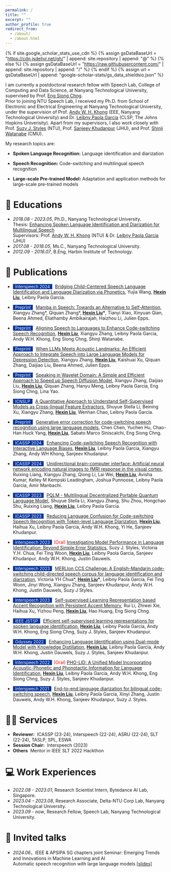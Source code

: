 ```yaml
---
permalink: /
title: ""
excerpt: ""
author_profile: true
redirect_from: 
  - /about/
  - /about.html
---
```


{% if site.google_scholar_stats_use_cdn %}
{% assign gsDataBaseUrl = "https://cdn.jsdelivr.net/gh/" | append: site.repository | append: "@" %}
{% else %}
{% assign gsDataBaseUrl = "https://raw.githubusercontent.com/" | append: site.repository | append: "/" %}
{% endif %}
{% assign url = gsDataBaseUrl | append: "google-scholar-stats/gs_data_shieldsio.json" %}

<span class='anchor' id='about-me'></span>

I am currently a postdoctoral research fellow with Speech Lab, College of Computing and Data Science, at Nanyang Technological University, supervised by Prof. [Eng Siong Chng](https://scholar.google.com/citations?hl=en&user=FJodrCcAAAAJ).  
Prior to joining NTU Speech Lab, I received my Ph.D. from School of Electronic and Electrical Engineering at Nanyang Technological University, under the supervision of Prof. [Andy W. H. Khong](https://scholar.google.com/citations?user=qnOioyYAAAAJ&hl=en) (EEE, Nanyang Technological University) and Dr. [Leibny Paola Garcia](https://scholar.google.com/citations?hl=en&user=fAXgPckAAAAJ&view_op=list_works&sortby=pubdate) (CLSP, The Johns Hopkins Univerisity). Apart from my supervisors, I also work closely with Prof. [Suzy J. Styles](https://scholar.google.com.sg/citations?user=k96cKgsAAAAJ&hl=en) (NTU), Prof. [Sanjeev Khudanpur](https://scholar.google.com/citations?hl=en&user=K-BdgNwAAAAJ&view_op=list_works&sortby=pubdate) (JHU), and Prof. [Shinji Watanabe](https://scholar.google.com/citations?user=U5xRA6QAAAAJ&hl=en) (CMU).

My research topics are:

- **Spoken Language Recognition:** Language identification and diarization

- **Speech Recognition:** Code-switching and multilingual speech recognition

- **Large-scale Pre-trained Model:** Adaptation and application methods for large-scale pre-trained models

# 📖 Educations
- *2018.08 - 2023.05*, Ph.D., Nanyang Technological University.  
Thesis: [Enhancing Spoken Language Identification and Diarization for Multilingual Speech](https://dr.ntu.edu.sg/handle/10356/168498)  
Supervisors: Prof. [Andy W. H. Khong](https://www3.ntu.edu.sg/home/andykhong/index.htm) (NTU) & Dr. [Leibny Paola Garcia](https://www.clsp.jhu.edu/faculty/paola-garcia/) (JHU)  
- *2017.08 - 2018.05*, Ms.C., Nanyang Technological University.  
- *2012.09 - 2016.07*, B.Eng, Harbin Institute of Technology.  


# 📝 Publications 
- <span style="display:inline-block; background-color:#00369F; color:#fff; padding:0px 7px; margin-right:5px; font-size:13px;">Interspeech 2024</span> [Bridging Child-Centered Speech Language Identification and Language Diarization via Phonetics](https://github.com/jessiewang-hongyan/hyperion/tree/persephone-refactor-pholid/egs/pho-lid/v1), Yujia Wang, **<u>Hexin Liu</u>**, Leibny Paola Garcia.

- <span style="display:inline-block; background-color:#00369F; color:#fff; padding:0px 7px; margin-right:5px; font-size:13px;">Preprint</span> [Mamba in Speech: Towards an Alternative to Self-Attention](https://arxiv.org/abs/2405.12609), Xiangyu Zhang\*, Qiquan Zhang\*, **<u>Hexin Liu</u>\***, Tianyi Xiao, Xinyuan Qian, Beena Ahmed, Eliathamby Ambikairajah, Haizhou Li, Julien Epps.

- <span style="display:inline-block; background-color:#00369F; color:#fff; padding:0px 7px; margin-right:5px; font-size:13px;">Preprint</span> [Aligning Speech to Languages to Enhance Code-switching Speech Recognition](https://arxiv.org/abs/2403.05887), **<u>Hexin Liu</u>**, Xiangyu Zhang, Leibny Paola Garcia, Andy W.H. Khong, Eng Siong Chng, Shinji Watanabe.

- <span style="display:inline-block; background-color:#00369F; color:#fff; padding:0px 7px; margin-right:5px; font-size:13px;">Preprint</span> [When LLMs Meets Acoustic Landmarks: An Efficient Approach to Integrate Speech into Large Language Models for Depression Detection](https://arxiv.org/abs/2402.13276), Xiangyu Zhang, **<u>Hexin Liu</u>**, Kaishuai Xu, Qiquan Zhang, Daijiao Liu, Beena Ahmed, Julien Epps.

- <span style="display:inline-block; background-color:#00369F; color:#fff; padding:0px 7px; margin-right:5px; font-size:13px;">Preprint</span> [Speaking in Wavelet Domain: A Simple and Efficient Approach to Speed up Speech Diffusion Model](https://arxiv.org/abs/2402.10642), Xiangyu Zhang, Daijiao Liu, **<u>Hexin Liu</u>**, Qiquan Zhang, Hanyu Meng, Leibny Paola Garcia, Eng Siong Chng, Lina Yao.

- <span style="display:inline-block; background-color:#00369F; color:#fff; padding:0px 7px; margin-right:5px; font-size:13px;">ICNSLP</span> [A Quantitative Approach to Understand Self-Supervised Models as Cross-lingual Feature Extractors](https://arxiv.org/abs/2405.12609), Shuyue Stella Li, Beining Xu, Xiangyu Zhang, **<u>Hexin Liu</u>**, Wenhan Chao, Leibny Paola Garcia.

- <span style="display:inline-block; background-color:#00369F; color:#fff; padding:0px 7px; margin-right:5px; font-size:13px;">Preprint</span> [Generative error correction for code-switching speech recognition using large language models](https://arxiv.org/abs/2311.15954), Chen Chen, Yuchen Hu, Chao-Han Huck Yang, **<u>Hexin Liu</u>**, Sabato Marco Siniscalchi, Eng Siong Chng.

- <span style="display:inline-block; background-color:#00369F; color:#fff; padding:0px 7px; margin-right:5px; font-size:13px;">ICASSP 2024</span> [Enhancing Code-switching Speech Recognition with Interactive Language Biases](https://arxiv.org/pdf/2309.16953), **<u>Hexin Liu</u>**, Leibny Paola Garcia, Xiangyu Zhang, Andy WH Khong, Sanjeev Khudanpur.

- <span style="display:inline-block; background-color:#00369F; color:#fff; padding:0px 7px; margin-right:5px; font-size:13px;">ICASSP 2024</span> [Unidirectional brain-computer interface: Artificial neural network encoding natural images to fMRI response in the visual cortex](https://ieeexplore.ieee.org/abstract/document/10446366/), Ruixing Liang, Xiangyu Zhang, Qiong Li, Lai Wei, **<u>Hexin Liu</u>**, Avisha Kumar, Kelley M Kempski Leadingham, Joshua Punnoose, Leibny Paola Garcia, Amir Manbachi.

- <span style="display:inline-block; background-color:#00369F; color:#fff; padding:0px 7px; margin-right:5px; font-size:13px;">ICASSP 2023</span> [PQLM - Multilingual Decentralized Portable Quantum Language Model](https://arxiv.org/abs/2405.12609), Shuyue Stella Li, Xiangyu Zhang, Shu Zhou, Hongchao Shu, Ruixing Liang, **<u>Hexin Liu</u>**, Leibny Paola Garcia.

- <span style="display:inline-block; background-color:#00369F; color:#fff; padding:0px 7px; margin-right:5px; font-size:13px;">ICASSP 2023</span> [Reducing Language Confusion for Code-switching Speech Recognition with Token-level Language Diarization](https://ieeexplore.ieee.org/abstract/document/10095878/), **<u>Hexin Liu</u>**, Haihua Xu, Leibny Paola Garcia, Andy W.H. Khong, Yi He, Sanjeev Khudanpur.

- <span style="display:inline-block; background-color:#00369F; color:#fff; padding:0px 7px; margin-right:5px; font-size:13px;">Interspeech 2023</span><span style="color:red">(Oral)</span> [Investigating Model Performance in Language Identification: Beyond Simple Error Statistics](https://arxiv.org/abs/2305.18925), Suzy J. Styles, Victoria Y.H. Chua, Fei Ting Woon, **<u>Hexin Liu</u>**, Leibny Paola Garcia, Sanjeev Khudanpur, Andy W.H. Khong, Justin Dauwels.

- <span style="display:inline-block; background-color:#00369F; color:#fff; padding:0px 7px; margin-right:5px; font-size:13px;">Interspeech 2023</span> [MERLIon CCS Challenge: A English-Mandarin code-switching child-directed speech corpus for language identification and diarization](https://arxiv.org/abs/2305.18881), Victoria YH Chua\*, **<u>Hexin Liu</u>\***, Leibny Paola Garcia, Fei Ting Woon, Jinyi Wong, Xiangyu Zhang, Sanjeev Khudanpur, Andy W.H. Khong, Justin Dauwels, Suzy J Styles.

- <span style="display:inline-block; background-color:#00369F; color:#fff; padding:0px 7px; margin-right:5px; font-size:13px;">Interspeech 2023</span> [Self-supervised Learning Representation based Accent Recognition with Persistent Accent Memory](https://arxiv.org/abs/2405.12609), Rui Li, Zhiwei Xie, Haihua Xu, Yizhou Peng, **<u>Hexin Liu</u>**, Hao Huang, Eng Siong Chng.

- <span style="display:inline-block; background-color:#00369F; color:#fff; padding:0px 7px; margin-right:5px; font-size:13px;">IEEE JSTSP</span> [Efficient self-supervised learning representations for spoken language identification](https://ieeexplore.ieee.org/abstract/document/9866521/), **<u>Hexin Liu</u>**, Leibny Paola Garcia, Andy W.H. Khong, Eng Siong Chng, Suzy J. Styles, Sanjeev Khudanpur.

- <span style="display:inline-block; background-color:#00369F; color:#fff; padding:0px 7px; margin-right:5px; font-size:13px;">Odyssey 2022</span> [Enhancing Language Identification using Dual-mode Model with Knowledge Distillation](https://www.researchgate.net/profile/Hexin_Liu6/publication/361591322_Enhancing_Language_Identification_Using_Dual-Mode_Model_with_Knowledge_Distillation/links/639f1bdfe42faa7e75d362df/Enhancing-Language-Identification-Using-Dual-Mode-Model-with-Knowledge-Distillation.pdf), **<u>Hexin Liu</u>**, Leibny Paola Garcia, Andy W.H. Khong, Justin Dauwels, Suzy J. Styles, Sanjeev Khudanpur.

- <span style="display:inline-block; background-color:#00369F; color:#fff; padding:0px 7px; margin-right:5px; font-size:13px;">Interspeech 2022</span><span style="color:red">(Oral)</span> [PHO-LID: A Unified Model Incorporating Acoustic-Phonetic and Phonotactic Information for Language Identification](https://arxiv.org/abs/2405.12609), **<u>Hexin Liu</u>**, Leibny Paola Garcia, Andy W.H. Khong, Eng Siong Chng, Suzy J. Styles, Sanjeev Khudanpur.

- <span style="display:inline-block; background-color:#00369F; color:#fff; padding:0px 7px; margin-right:5px; font-size:13px;">Interspeech 2021</span> [End-to-end language diarization for bilingual code-switching speech](https://www.researchgate.net/profile/Hexin_Liu6/publication/354221085_End-to-End_Language_Diarization_for_Bilingual_Code-Switching_Speech/links/613f238001846e45ef451003/End-to-End-Language-Diarization-for-Bilingual-Code-Switching-Speech.pdf), **<u>Hexin Liu</u>**, Leibny Paola Garcia, Xinyi Zhang, Justin Dauwels, Andy W.H. Khong, Sanjeev Khudanpur, Suzy J. Styles.

# 🧑‍🔬 Services
- **Reviewer:**&nbsp; ICASSP (23-24), Interspeech (22-24), ASRU (22-24), SLT (22-24), TASLP, SPL, ESWA
- **Session Chair:**&nbsp; Interspeech (2023)
- **Others**&nbsp; Mentor in IEEE SLT 2022 Hackthon

# 💻 Work Experiences
- *2022.08 - 2023.01*, Research Scientist Intern, Bytedance AI Lab, Singapore.
- *2023.04 - 2023.08*, Research Associate, Delta-NTU Corp Lab, Nanyang Technological University.
- *2023.09 - now*, Research Fellow, Speech Lab, Nanyang Technological University.

# 💬 Invited talks
- *2024.06*，IEEE & APSIPA SG chapters joint Seminar: Emerging Trends and Innovations in Machine Learning and AI  
Automatic speech recognition with large language models [[slides]](https://entuedu-my.sharepoint.com/:p:/g/personal/hexin_liu_staff_main_ntu_edu_sg/EfQ_BZ7VYQhNtJxnBLa_tEcB-U58SWRY_TKxKf8c8SkgKw?e=4B8Jlw)  
